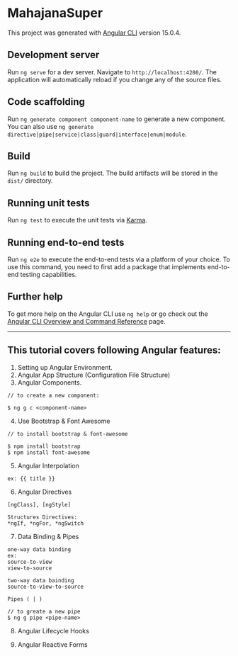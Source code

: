 # MahajanaSuper

This project was generated with [Angular CLI](https://github.com/angular/angular-cli) version 15.0.4.

## Development server

Run `ng serve` for a dev server. Navigate to `http://localhost:4200/`. The application will automatically reload if you change any of the source files.

## Code scaffolding

Run `ng generate component component-name` to generate a new component. You can also use `ng generate directive|pipe|service|class|guard|interface|enum|module`.

## Build

Run `ng build` to build the project. The build artifacts will be stored in the `dist/` directory.

## Running unit tests

Run `ng test` to execute the unit tests via [Karma](https://karma-runner.github.io).

## Running end-to-end tests

Run `ng e2e` to execute the end-to-end tests via a platform of your choice. To use this command, you need to first add a package that implements end-to-end testing capabilities.

## Further help

To get more help on the Angular CLI use `ng help` or go check out the [Angular CLI Overview and Command Reference](https://angular.io/cli) page.

---
## This tutorial covers following Angular features:
1. Setting up Angular Environment.
2. Angular App Structure (Configuration File Structure)
3. Angular Components.
```
// to create a new component:

$ ng g c <component-name>
```

4. Use Bootstrap & Font Awesome
```
// to install bootstrap & font-awesome

$ npm install bootstrap
$ npm install font-awesome
```

5. Angular Interpolation
```
ex: {{ title }}
```

6. Angular Directives
```
[ngClass], [ngStyle]

Structures Directives:
*ngIf, *ngFor, *ngSwitch
```

7. Data Binding & Pipes
```
one-way data binding
ex: 
source-to-view
view-to-source

two-way data bainding
source-to-view-to-source

Pipes ( | )

// to greate a new pipe
$ ng g pipe <pipe-name>
```

8. Angular Lifecycle Hooks

9. Angular Reactive Forms



